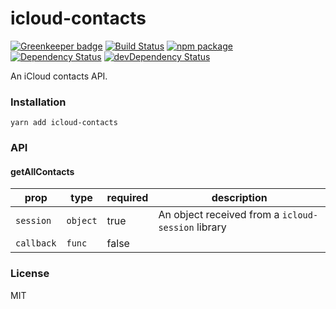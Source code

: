 # icloud-contacts

[![Greenkeeper badge](https://badges.greenkeeper.io/rtkhanas/icloud-contacts.svg)](https://greenkeeper.io/)
[![Build Status](https://travis-ci.org/rosskhanas/icloud-contacts.svg?branch=master)](https://travis-ci.org/rosskhanas/icloud-contacts)
[![npm package](https://badge.fury.io/js/icloud-contacts.svg)](https://www.npmjs.org/package/icloud-contacts)
[![Dependency Status](https://david-dm.org/rtkhanas/icloud-contacts.svg)](https://david-dm.org/rtkhanas/icloud-contacts)
[![devDependency Status](https://david-dm.org/rtkhanas/icloud-contacts/dev-status.svg)](https://david-dm.org/rtkhanas/icloud-contacts#info=devDependencies)

An iCloud contacts API.

### Installation

```
yarn add icloud-contacts
```

### API

#### getAllContacts

prop       | type        | required | description
-----------|-------------|----------|-------------
`session`  | `object`    | true     | An object received from a `icloud-session` library
`callback` | `func`      | false    | 

### License

MIT
